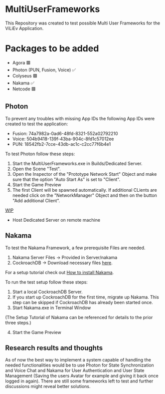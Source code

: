 # MultiUserFrameworks
 This Repository was created to test possible Multi User Frameworks for the ViLiEv Application. 

# Packages to be added

- Agora 🟥
- Photon (PUN, Fusion, Voice) ✅
- Colyseus 🟩
- Nakama ✅
- Netcode 🟥

## Photon
To prevent any troubles with missing App IDs the following App IDs were created to test the application:
- Fusion: 74a7982a-0ad6-48fd-8321-552a02792210
- Voice: 504b9418-139f-43ba-904c-8fd1c57012ee
- PUN: 18542fb2-7cce-43db-ac1c-c2cc77f6b4e1

To test Photon follow these steps:

1. Start the MultiUserFrameworks.exe in Builds/Dedicated Server.
2. Open the Scene "Test".
3. Open the Inspector of the "Prototype Network Start" Object and make sure that the option "Auto Start As" is set to "Client".
4. Start the Game Preview
5. The first Client will be spawned automatically. If additional CLients are needed click on the "NetworkManager" Object and then on the button "Add additional Client".

<u>WIP</u>
- Host Dedicated Server on remote machine

## Nakama
To test the Nakama Framework, a few prerequisite Files are needed.

1. Nakama Server Files -> Provided in Server/nakama
2. CockroachDB -> Download necessary files [here](https://www.cockroachlabs.com/docs/releases/). 

For a setup tutorial check out [How to install Nakama](https://heroiclabs.com/docs/nakama/getting-started/install/).

To run the test setup follow these steps:

1. Start a local CockroachDB Server. 
2. If you start up CockroachDB for the first time, migrate up Nakama. This step can be skipped if CockroachDB has already been started once.
3. Start Nakama.exe in Terminal Window

(The Setup Tutorial of Nakama can be referenced for details to the prior three steps.)

4. Start the Game Preview

## Research results and thoughts
As of now the best way to implement a system capable of handling the needed functionalities would be to use Photon for State Synchronization and Voice Chat and Nakama for User Authentication and User State Management (Saving the users Avatar for example and giving it back once logged in again). There are still some frameworks left to test and further discussions might reveal better solutions. 